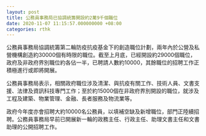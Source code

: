 ```yaml
---
layout: post
title: 公務員事務局已協調統籌開設約2萬9千個職位
date: 2020-11-07 11:15:57.000000000 +08:00
categories: rthk
---
```


公務員事務局協調統籌第二輪防疫抗疫基金下的創造職位計劃，兩年內於公營及私營機構創造約30000個有時限的職位。截至上月底，已經開設約29000個職位，政府及非政府界別職位約各佔一半，已聘請人數約10000，其餘職位的招聘工作正積極進行或即將開展。

公務員事務局表示，相關政府職位涉及清潔、與抗疫有關工作、技術人員、文書支援、法律及資訊科技專門工作；至於約15000個在非政府界別開設的職位，就涉及工程及建築、物業管理、金融、長者服務及物流業等。

政府今年度亦會招聘大約10000名公務員，以填補空缺及新增職位，部門正陸續招聘。公務員事務局早前已開展新一輪的政務主任、行政主任、助理文書主任和文書助理的公開招聘工作。

